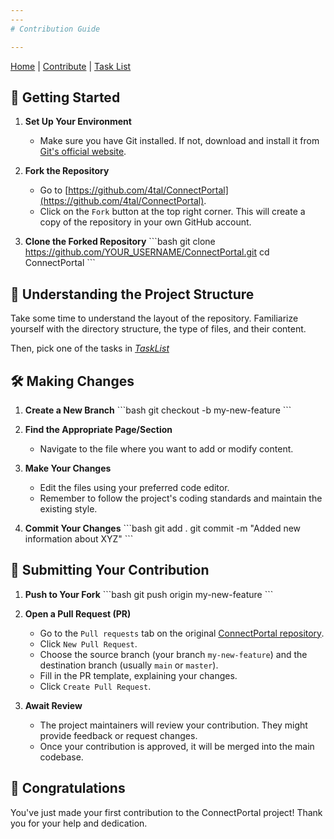 ```yaml
---
---
# Contribution Guide

---
```

[Home](home) | [Contribute](./contribute) | [Task List](./todos)

## 🚀 Getting Started

1. **Set Up Your Environment**
   - Make sure you have Git installed. If not, download and install it from [Git's official website](https://git-scm.com/).

2. **Fork the Repository**
   - Go to [https://github.com/4tal/ConnectPortal](https://github.com/4tal/ConnectPortal).
   - Click on the `Fork` button at the top right corner. This will create a copy of the repository in your own GitHub account.

3. **Clone the Forked Repository**
   \```bash
   git clone <https://github.com/YOUR_USERNAME/ConnectPortal.git>
   cd ConnectPortal
   \```

## 📖 Understanding the Project Structure

Take some time to understand the layout of the repository. Familiarize yourself with the directory structure, the type of files, and their content.

Then, pick one of the tasks in [*TaskList*](./todos)

## 🛠 Making Changes

1. **Create a New Branch**
   \```bash
   git checkout -b my-new-feature
   \```

2. **Find the Appropriate Page/Section**
   - Navigate to the file where you want to add or modify content.

3. **Make Your Changes**
   - Edit the files using your preferred code editor.
   - Remember to follow the project's coding standards and maintain the existing style.

4. **Commit Your Changes**
   \```bash
   git add .
   git commit -m "Added new information about XYZ"
   \```

## 🚀 Submitting Your Contribution

1. **Push to Your Fork**
   \```bash
   git push origin my-new-feature
   \```

2. **Open a Pull Request (PR)**
   - Go to the `Pull requests` tab on the original [ConnectPortal repository](https://github.com/4tal/ConnectPortal).
   - Click `New Pull Request`.
   - Choose the source branch (your branch `my-new-feature`) and the destination branch (usually `main` or `master`).
   - Fill in the PR template, explaining your changes.
   - Click `Create Pull Request`.

3. **Await Review**
   - The project maintainers will review your contribution. They might provide feedback or request changes.
   - Once your contribution is approved, it will be merged into the main codebase.

## 🎉 Congratulations

You've just made your first contribution to the ConnectPortal project! Thank you for your help and dedication.
